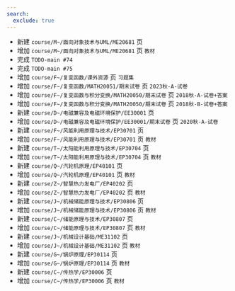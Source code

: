 ```yaml
---
search:
  exclude: true
---
```


- 新建 `course/M~/面向对象技术与UML/ME20681` 页
- 增加 `course/M~/面向对象技术与UML/ME20681` 页 `教材`
- 完成 `TODO-main #74`
- 完成 `TODO-main #75`
- 增加 `course/F~/复变函数/课外资源` 页 `习题集`
- 增加 `course/F~/复变函数/MATH20051/期末试卷` 页 `2023秋-A-试卷`
- 增加 `course/F~/复变函数与积分变换/MATH20050/期末试卷` 页 `2018秋-A-试卷+答案`
- 增加 `course/F~/复变函数与积分变换/MATH20050/期末试卷` 页 `2018秋-B-试卷+答案`
- 新建 `course/D~/电磁兼容及电磁环境保护/EE30001` 页
- 增加 `course/D~/电磁兼容及电磁环境保护/EE30001/期末试卷` 页 `2020秋-A-试卷`
- 新建 `course/F~/风能利用原理与技术/EP30701` 页
- 增加 `course/F~/风能利用原理与技术/EP30701` 页 `教材`
- 新建 `course/T~/太阳能利用原理与技术/EP30704` 页
- 增加 `course/T~/太阳能利用原理与技术/EP30704` 页 `教材`
- 新建 `course/Q~/汽轮机原理/EP40101` 页
- 增加 `course/Q~/汽轮机原理/EP40101` 页 `教材`
- 新建 `course/Z~/智慧热力发电厂/EP40202` 页
- 增加 `course/Z~/智慧热力发电厂/EP40202` 页 `教材`
- 新建 `course/J~/机械储能原理与技术/EP30806` 页
- 增加 `course/J~/机械储能原理与技术/EP30806` 页 `教材`
- 新建 `course/C~/储能原理与技术/EP30807` 页
- 增加 `course/C~/储能原理与技术/EP30807` 页 `教材`
- 新建 `course/J~/机械设计基础/ME31102` 页
- 增加 `course/J~/机械设计基础/ME31102` 页 `教材`
- 新建 `course/G~/锅炉原理/EP30114` 页
- 增加 `course/G~/锅炉原理/EP30114` 页 `教材`
- 新建 `course/C~/传热学/EP30006` 页
- 增加 `course/C~/传热学/EP30006` 页 `教材`